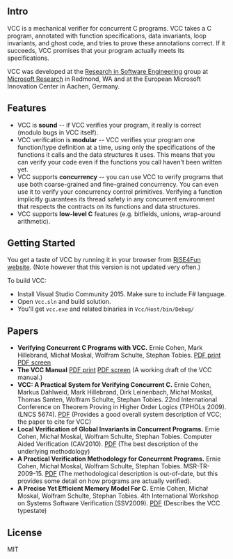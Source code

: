 ## Intro

VCC is a mechanical verifier for concurrent C programs. VCC takes a C program,
annotated with function specifications, data invariants, loop invariants, and
ghost code, and tries to prove these annotations correct. If it succeeds, VCC
promises that your program actually meets its specifications.

VCC was developed at the [Research in Software Engineering](http://research.microsoft.com/en-us/groups/rise/) 
group at [Microsoft Research](http://research.microsoft.com/) in Redmond, WA and at the
European Microsoft Innovation Center in Aachen, Germany.

## Features

* VCC is **sound** -- if VCC verifies your program, it really is correct (modulo bugs in VCC itself).
* VCC verification is **modular** -- VCC verifies your program one function/type definition at a time, using only the specifications of the functions it calls and the data structures it uses. This means that you can verify your code even if the functions you call haven't been written yet.
* VCC supports **concurrency** -- you can use VCC to verify programs that use both coarse-grained and fine-grained concurrency. You can even use it to verify your concurrency control primitives. Verifying a function implicitly guarantees its thread safety in any concurrent environment that respects the contracts on its functions and data structures.
* VCC supports **low-level C** features (e.g. bitfields, unions, wrap-around arithmetic). 

## Getting Started

You get a taste of VCC by running it in your browser from 
[RiSE4Fun website](http://rise4fun.com/vcc). (Note however that this version is not
updated very often.)

To build VCC:
* Install Visual Studio Community 2015. Make sure to include F# language.
* Open `Vcc.sln` and build solution.
* You'll get `vcc.exe` and related binaries in `Vcc/Host/bin/Debug/`


## Papers

* **Verifying Concurrent C Programs with VCC.** Ernie Cohen, Mark Hillebrand, Michał Moskal, Wolfram Schulte, Stephan Tobies. 
  [PDF print](http://www.codeplex.com/Download?ProjectName=VCC&DownloadId=476508)
  [PDF screen](http://www.codeplex.com/Download?ProjectName=VCC&DownloadId=476507)
* **The VCC Manual**
  [PDF print](http://www.codeplex.com/Download?ProjectName=VCC&DownloadId=476953)
  [PDF screen](http://www.codeplex.com/Download?ProjectName=VCC&DownloadId=476509)
  (A working draft of the VCC manual.)
* **VCC: A Practical System for Verifying Concurrent C.** Ernie Cohen, Markus Dahlweid, Mark Hillebrand, Dirk Leinenbach, Michał Moskal, Thomas Santen, Wolfram Schulte, Stephan Tobies. 
  22nd International Conference on Theorem Proving in Higher Order Logics (TPHOLs 2009). (LNCS 5674). 
  [PDF](https://research.microsoft.com/en-us/um/people/moskal/pdf/tphol2009.pdf)
  (Provides a good overall system description of VCC; the paper to cite for VCC)
* **Local Verification of Global Invariants in Concurrent Programs.**
  Ernie Cohen, Michał Moskal, Wolfram Schulte, Stephan Tobies. Computer Aided Verification (CAV2010). 
  [PDF](https://research.microsoft.com/en-us/um/people/moskal/pdf/local.pdf) 
  (The best description of the underlying methodology)
* **A Practical Verification Methodology for Concurrent Programs.** Ernie Cohen, Michał Moskal, Wolfram Schulte, Stephan Tobies. MSR-TR-2009-15. 
  [PDF](https://research.microsoft.com/en-us/um/people/moskal/pdf/concurrency3.pdf)
  (The methodological description is out-of-date, but this provides some detail on how programs are actually verified).
* **A Precise Yet Efficient Memory Model For C.** Ernie Cohen, Michał Moskal, Wolfram Schulte, Stephan Tobies. 
  4th International Workshop on Systems Software Verification (SSV2009). 
  [PDF](https://research.microsoft.com/en-us/um/people/moskal/pdf/ssv2009.pdf)
  (Describes the VCC typestate)


## License

MIT
